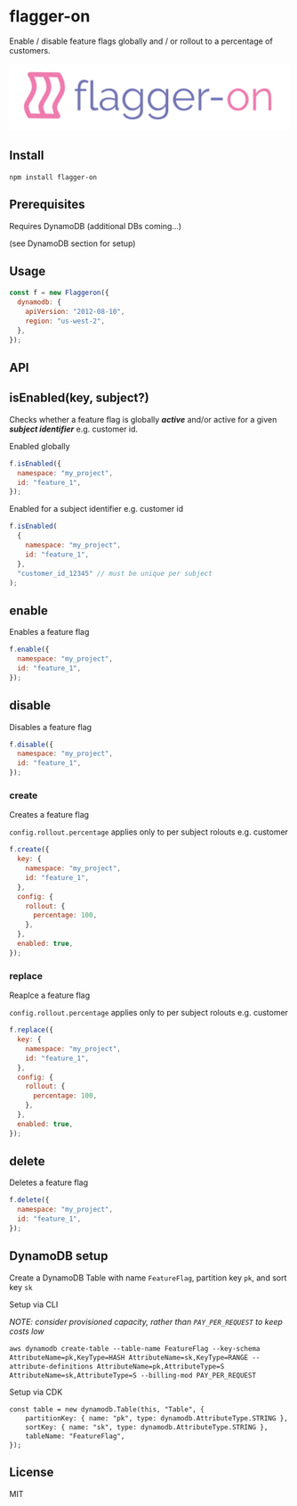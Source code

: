 # flagger-on

Enable / disable feature flags globally and / or rollout to a percentage of customers.

<p align="center">
<img src="https://github.com/cdimascio/flagger-on/blob/main/assets/flagger-on-pastel-logo.png?raw=true" width="600">
</p>


## Install

```
npm install flagger-on
```

## Prerequisites

Requires DynamoDB (additional DBs coming...)

(see DynamoDB section for setup)

## Usage

```javascript
const f = new Flaggeron({
  dynamodb: {
    apiVersion: "2012-08-10",
    region: "us-west-2",
  },
});
```

## API

## isEnabled(key, subject?)

Checks whether a feature flag is globally _**active**_ and/or active for a given _**subject identifier**_ e.g. customer id.

Enabled globally

```javascript
f.isEnabled({
  namespace: "my_project",
  id: "feature_1",
});
```

Enabled for a subject identifier e.g. customer id

```javascript
f.isEnabled(
  {
    namespace: "my_project",
    id: "feature_1",
  },
  "customer_id_12345" // must be unique per subject
);
```

## enable

Enables a feature flag

```javascript
f.enable({
  namespace: "my_project",
  id: "feature_1",
});
```

## disable

Disables a feature flag

```javascript
f.disable({
  namespace: "my_project",
  id: "feature_1",
});
```

### create

Creates a feature flag

`config.rollout.percentage` applies only to per subject rolouts e.g. customer

```javascript
f.create({
  key: {
    namespace: "my_project",
    id: "feature_1",
  },
  config: {
    rollout: {
      percentage: 100,
    },
  },
  enabled: true,
});
```

### replace

Reaplce a feature flag

`config.rollout.percentage` applies only to per subject rolouts e.g. customer

```javascript
f.replace({
  key: {
    namespace: "my_project",
    id: "feature_1",
  },
  config: {
    rollout: {
      percentage: 100,
    },
  },
  enabled: true,
});
```

## delete

Deletes a feature flag

```javascript
f.delete({
  namespace: "my_project",
  id: "feature_1",
});
```

## DynamoDB setup

Create a DynamoDB Table with name `FeatureFlag`, partition key `pk`, and sort key `sk`

Setup via CLI

_NOTE: consider provisioned capacity, rather than `PAY_PER_REQUEST` to keep costs low_

```
aws dynamodb create-table --table-name FeatureFlag --key-schema AttributeName=pk,KeyType=HASH AttributeName=sk,KeyType=RANGE --attribute-definitions AttributeName=pk,AttributeType=S AttributeName=sk,AttributeType=S --billing-mod PAY_PER_REQUEST
```

Setup via CDK

```
const table = new dynamodb.Table(this, "Table", {
    partitionKey: { name: "pk", type: dynamodb.AttributeType.STRING },
    sortKey: { name: "sk", type: dynamodb.AttributeType.STRING },
    tableName: "FeatureFlag",
});
```

## License

MIT
